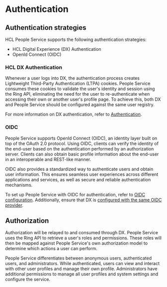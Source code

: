 # Authentication

## Authentication strategies

HCL People Service supports the following authentication strategies:

- HCL Digital Experience (DX) Authentication
- OpenId Connect (OIDC)

### HCL DX Authentication

Whenever a user logs into DX, the authentication process creates Lightweight Third-Party Authentication (LTPA) cookies. People Service consumes these cookies to validate the user's identity and session using the Ring API, eliminating the need for the user to re-authenticate when accessing their own or another user's profile page. To achieve this, both DX and People Service should be configured against the same user registry.

For more information on DX authentication, refer to [Authentication](../../../../../deployment/manage/security/people/authentication/index.md).

### OIDC

People Service supports OpenId Connect (OIDC), an identity layer built on top of the OAuth 2.0 protocol. Using OIDC, clients can verify the identity of the end-user based on the authentication performed by an authorization server. Clients can also obtain basic profile information about the end-user in an interoperable and REST-like manner.

OIDC also provides a standardized way to authenticate users and obtain user information. This ensures seamless user experiences across different applications and services, as well as secure and reliable authentication mechanisms.

To set up People Service with OIDC for authentication, refer to [OIDC configuration](./oidc_configuration.md). Additionally, ensure that DX is [configured with the same OIDC provider](../../../../../deployment/manage/security/people/authentication/oidc/index.md).

## Authorization

Authorization will be relayed to and consumed through DX. People Service uses the Ring API to retrieve a user's roles and permissions. These roles will then be mapped against People Service's own authorization model to determine which actions a user can perform.

People Service differentiates between anonymous users, authenticated users, and administrators. While authenticated, users can view and interact with other user profiles and manage their own profile. Administrators have additional permissions to manage all user profiles and system settings and configure the service.
